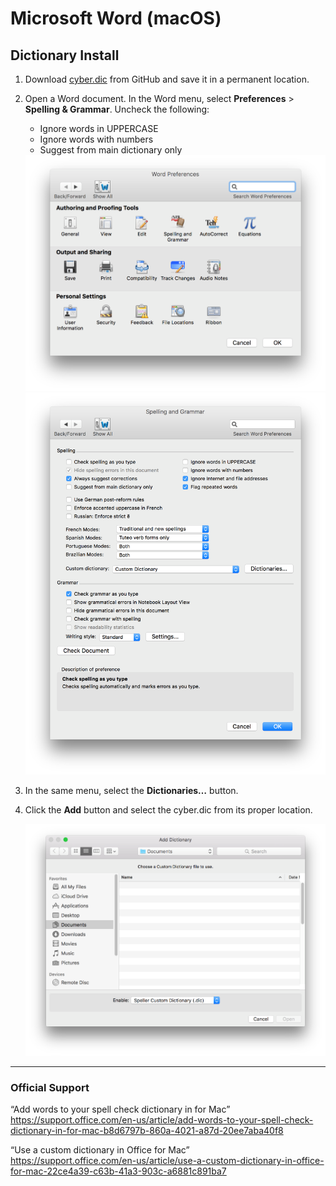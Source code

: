 # Microsoft Word (macOS)

## Dictionary Install 

1. Download [cyber.dic](./cyber.dic) from GitHub and save it in a permanent location.

2. Open a Word document. In the Word menu, select **Preferences** > **Spelling & Grammar**. Uncheck the following:

    - Ignore words in UPPERCASE
    - Ignore words with numbers
    - Suggest from main dictionary only

    <img src="../assets/word-pref-mac.png" alt="Word Preferences" width="550">
    <img src="../assets/spelling-grammar-mac.png" alt="Spelling and Grammar" width="550">

3. In the same menu, select the **Dictionaries…** button.

4. Click the **Add** button and select the cyber.dic from its proper location.

    <img src="../assets/Add-dictionary-mac.png" alt="Add Dictionary" width="550">


-----------------------------------------------------
### Official Support

“Add words to your spell check dictionary in for Mac”  
<https://support.office.com/en-us/article/add-words-to-your-spell-check-dictionary-in-for-mac-b8d6797b-860a-4021-a87d-20ee7aba40f8>

“Use a custom dictionary in Office for Mac”  
<https://support.office.com/en-us/article/use-a-custom-dictionary-in-office-for-mac-22ce4a39-c63b-41a3-903c-a6881c891ba7>
